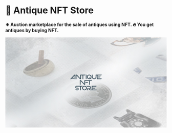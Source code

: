 # 🦄 Antique NFT Store
__⚜️ Auction marketplace for the sale of antiques using NFT. 🔥 You get antiques by buying NFT.__


![](/profile/banner.jpeg)
